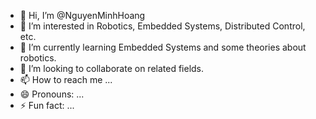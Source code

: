 - 👋 Hi, I’m @NguyenMinhHoang
- 👀 I’m interested in Robotics, Embedded Systems, Distributed Control, etc.
- 🌱 I’m currently learning Embedded Systems and some theories about robotics.
- 💞️ I’m looking to collaborate on related fields.
- 📫 How to reach me ...
- 😄 Pronouns: ...
- ⚡ Fun fact: ...

<!---
NguyenHoangHans/NguyenHoangHans is a ✨ special ✨ repository because its `README.md` (this file) appears on your GitHub profile.
You can click the Preview link to take a look at your changes.
--->
